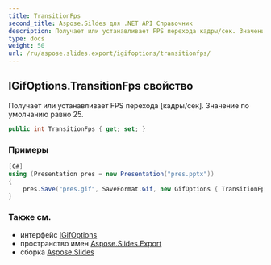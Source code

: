 ```yaml
---
title: TransitionFps
second_title: Aspose.Sildes для .NET API Справочник
description: Получает или устанавливает FPS перехода кадры/сек. Значение по умолчанию равно 25.
type: docs
weight: 50
url: /ru/aspose.slides.export/igifoptions/transitionfps/
---
```


## IGifOptions.TransitionFps свойство

Получает или устанавливает FPS перехода [кадры/сек]. Значение по умолчанию равно 25.

```csharp
public int TransitionFps { get; set; }
```

### Примеры

```csharp
[C#]
using (Presentation pres = new Presentation("pres.pptx"))
{
	pres.Save("pres.gif", SaveFormat.Gif, new GifOptions { TransitionFps = 60 });
}
```

### Также см.

* интерфейс [IGifOptions](../../igifoptions)
* пространство имен [Aspose.Slides.Export](../../igifoptions)
* сборка [Aspose.Slides](../../../)

<!-- DO NOT EDIT: сгенерировано xmldocmd для Aspose.Slides.dll -->